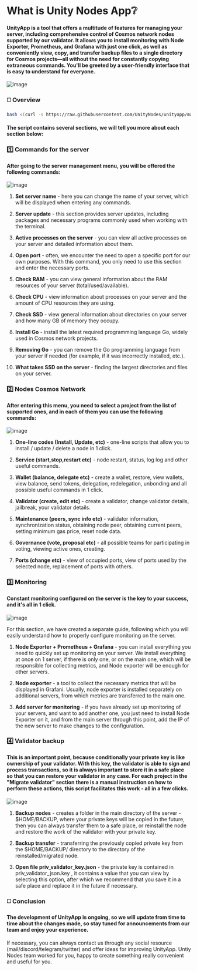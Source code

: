 # What is Unity Nodes App❔

#### UnityApp is a tool that offers a multitude of features for managing your server, including comprehensive control of Cosmos network nodes supported by our validator. It allows you to install monitoring with Node Exporter, Prometheus, and Grafana with just one click, as well as conveniently view, copy, and transfer backup files to a single directory for Cosmos projects—all without the need for constantly copying extraneous commands. You'll be greeted by a user-friendly interface that is easy to understand for everyone.

![image](https://github.com/UnityNodes/unityapp/assets/137000528/8e7bee4a-a277-46a1-a637-35bda2619dda)


 
### ◻️ Overview

```bash
bash <(curl -s https://raw.githubusercontent.com/UnityNodes/unityapp/main/unityapp.sh)
``` 

#### The script contains several sections, we will tell you more about each section below:

### 1️⃣ Commands for the server

#### After going to the server management menu, you will be offered the following commands:

![image](https://github.com/UnityNodes/unityapp/assets/159138743/9a04ad59-bbda-4f0a-9866-c5033a2b86cd)


1. **Set server name** - here you can change the name of your server, which will be displayed when entering any commands.

2. **Server update** - this section provides server updates, including packages and necessary programs commonly used when working with the terminal.

3. **Active processes on the server** - you can view all active processes on your server and detailed information about them.

4. **Open port** - often, we encounter the need to open a specific port for our own purposes. With this command, you only need to use this section and enter the necessary ports.

5. **Check RAM** - you can view general information about the RAM resources of your server (total/used/available).

6. **Check CPU** - view information about processes on your server and the amount of CPU resources they are using.

7. **Check SSD** - view general information about directories on your server and how many GB of memory they occupy.

8. **Install Go** - install the latest required programming language Go, widely used in Cosmos network projects.

9. **Removing Go** - you can remove the Go programming language from your server if needed (for example, if it was incorrectly installed, etc.).

10. **What takes SSD on the server** - finding the largest directories and files on your server.



### 2️⃣ Nodes Cosmos Network

#### After entering this menu, you need to select a project from the list of supported ones, and in each of them you can use the following commands:

![image](https://github.com/UnityNodes/unityapp/assets/159138743/029fcaef-e0bc-459f-88db-c1991d0d38fb)

1. **One-line codes (Install, Update, etc)** - one-line scripts that allow you to install / update / delete a node in 1 click.
   
2. **Service (start,stop,restart etc)** - node restart, status, log log and other useful commands.
   
3. **Wallet (balance, delegate etc)** - create a wallet, restore, view wallets, view balance, send tokens, delegation, redelegation, unbonding and all possible useful commands in 1 click.
   
4. **Validator (create, edit etc)** - create a validator, change validator details, jailbreak, your validator details.
   
5. **Maintenance (peers, sync info etc)** - validator information, synchronization status, obtaining node peer, obtaining current peers, setting minimum gas price, reset node data.
    
6. **Governance (vote, proposal etc)** - all possible teams for participating in voting, viewing active ones, creating.
    
7. **Ports (change etc)** - view of occupied ports, view of ports used by the selected node, replacement of ports with others.

### 3️⃣ Monitoring

#### Constant monitoring configured on the server is the key to your success, and it's all in 1 click.

![image](https://github.com/UnityNodes/unityapp/assets/159138743/6d2a1e35-5afe-4f78-88eb-da076ced4ca3)

For this section, we have created a separate guide, following which you will easily understand how to properly configure monitoring on the server.

1. **Node Exporter + Prometheus + Grafana** - you can install everything you need to quickly set up monitoring on your server.
We install everything at once on 1 server, if there is only one, or on the main one, which will be responsible for collecting metrics, and Node exporter will be enough for other servers.

2. **Node exporter** - a tool to collect the necessary metrics that will be displayed in Grafani. Usually, node exporter is installed separately on additional servers, from which metrics are transferred to the main one.

3. **Add server for monitoring** - if you have already set up monitoring of your servers, and want to add another one, you just need to install Node Exporter on it, and from the main server through this point, add the IP of the new server to make changes to the configuration.

### 4️⃣ Validator backup

#### This is an important point, because conditionally your private key is like ownership of your validator. With this key, the validator is able to sign and process transactions, so it is always important to store it in a safe place so that you can restore your validator in any case. For each project in the "Migrate validator" section there is a manual instruction on how to perform these actions, this script facilitates this work - all in a few clicks.

![image](https://github.com/UnityNodes/unityapp/assets/159138743/a67f6220-fd46-48ea-a7c2-3b8e368c629c)

1. **Backup nodes** - creates a folder in the main directory of the server - $HOME/BACKUP, where your private keys will be copied in the future, then you can always transfer them to a safe place, or reinstall the node and restore the work of the validator with your private key.

2. **Backup transfer** - transferring the previously copied private key from the $HOME/BACKUP/ directory to the directory of the reinstalled/migrated node.

3. **Open file priv_validator_key.json** - the private key is contained in priv_validator_json.key , it contains a value that you can view by selecting this option, after which we recommend that you save it in a safe place and replace it in the future if necessary.

### ◻️ Conclusion

#### The development of UnityApp is ongoing, so we will update from time to time about the changes made, so stay tuned for announcements from our team and enjoy your experience.
If necessary, you can always contact us through any social resource (mail/discord/telegram/twitter) and offer ideas for improving UnityApp.
Untiy Nodes team worked for you, happy to create something really convenient and useful for you.
